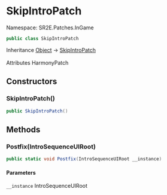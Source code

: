 # SkipIntroPatch

Namespace: SR2E.Patches.InGame

```csharp
public class SkipIntroPatch
```

Inheritance [Object](https://docs.microsoft.com/en-us/dotnet/api/system.object) → [SkipIntroPatch](/docs/dev/api/sr2e/patches/ingame/skipintropatch)<br></br>
Attributes HarmonyPatch

## Constructors

### **SkipIntroPatch()**

```csharp
public SkipIntroPatch()
```

## Methods

### **Postfix(IntroSequenceUIRoot)**

```csharp
public static void Postfix(IntroSequenceUIRoot __instance)
```

#### Parameters

`__instance` IntroSequenceUIRoot<br></br>
